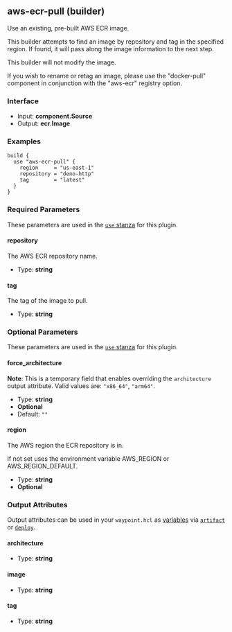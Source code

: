 ## aws-ecr-pull (builder)

Use an existing, pre-built AWS ECR image.

This builder attempts to find an image by repository and tag in the
specified region. If found, it will pass along the image information
to the next step.

This builder will not modify the image.

If you wish to rename or retag an image, please use the "docker-pull" component
in conjunction with the "aws-ecr" registry option.

### Interface

- Input: **component.Source**
- Output: **ecr.Image**

### Examples

```hcl
build {
  use "aws-ecr-pull" {
    region     = "us-east-1"
    repository = "deno-http"
    tag        = "latest"
  }
}
```

### Required Parameters

These parameters are used in the [`use` stanza](/docs/waypoint-hcl/use) for this plugin.

#### repository

The AWS ECR repository name.

- Type: **string**

#### tag

The tag of the image to pull.

- Type: **string**

### Optional Parameters

These parameters are used in the [`use` stanza](/docs/waypoint-hcl/use) for this plugin.

#### force_architecture

**Note**: This is a temporary field that enables overriding the `architecture` output attribute. Valid values are: `"x86_64"`, `"arm64"`.

- Type: **string**
- **Optional**
- Default: `""`

#### region

The AWS region the ECR repository is in.

If not set uses the environment variable AWS_REGION or AWS_REGION_DEFAULT.

- Type: **string**
- **Optional**

### Output Attributes

Output attributes can be used in your `waypoint.hcl` as [variables](/docs/waypoint-hcl/variables) via [`artifact`](/docs/waypoint-hcl/variables/artifact) or [`deploy`](/docs/waypoint-hcl/variables/deploy).

#### architecture

- Type: **string**

#### image

- Type: **string**

#### tag

- Type: **string**
